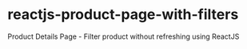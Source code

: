 # reactjs-product-page-with-filters
Product Details Page - Filter product without refreshing using ReactJS
